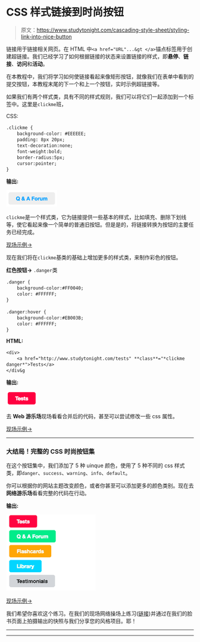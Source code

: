 # CSS 样式链接到时尚按钮

> 原文：<https://www.studytonight.com/cascading-style-sheet/styling-link-into-nice-button>

链接用于链接相关网页。在 HTML 中`<a href="URL"...&gt </a>`锚点标签用于创建超链接。我们已经学习了如何根据链接的状态来设置链接的样式，即**悬停**、**链接**、**访问**和**活动**。

在本教程中，我们将学习如何使链接看起来像矩形按钮，就像我们在表单中看到的提交按钮，本教程末尾的下一个和上一个按钮，实时示例超链接等。

如果我们有两个样式类，具有不同的样式规则，我们可以将它们一起添加到一个标签中。这里是`clickme`班，

CSS:

```
.clickme {
    background-color: #EEEEEE;
    padding: 8px 20px;
    text-decoration:none;
    font-weight:bold;
    border-radius:5px;
    cursor:pointer;
}
```

**输出:**

![Basic Button Style with CSS](img/4c00a69ac3a2e40774e534f5f4c9ec71.png)

`clickme`是一个样式类，它为链接提供一些基本的样式，比如填充、删除下划线等，使它看起来像一个简单的普通旧按钮。但是是的，将链接转换为按钮的主要任务已经完成。

[现场示例→](/code/playground/web?file=css-styling_link_into_nice_buttons_1)

现在我们将在`clickme`基类的基础上增加更多的样式类，来制作彩色的按钮。

**红色按钮→** `.danger`类

```
.danger {
    background-color:#FF0040;
    color: #FFFFFF;
}

.danger:hover {
    background-color:#EB003B;
    color: #FFFFFF;
}
```

**HTML:**

```
<div>
    <a href="http://www.studytonight.com/tests" **class**="*clickme danger*">Tests</a>
</div&g
```

**输出:**

![Basic Button Style with CSS](img/ee7623b66a838d891f446b139e4b2f61.png)

去 **Web 游乐场**现场看看合并后的代码，甚至可以尝试修改一些 css 属性。

[现场示例→](/code/playground/web?file=css-styling_link_into_nice_buttons_2)

* * *

### 大结局！完整的 CSS 时尚按钮集

在这个按钮集中，我们添加了 5 种 uinque 颜色，使用了 5 种不同的 css 样式类，即`danger`、`success`、`warning`、`info`、`default`。

你可以根据你的网站主题改变颜色，或者你甚至可以添加更多的颜色类别。现在去**网络游乐场**看看完整的代码在行动。

**输出:**

![Basic Button Style with CSS](img/e605541838bf2f0e0d7a30e1a6845d15.png)

[现场示例→](/code/playground/web?file=css-styling_link_into_nice_buttons_3)

我们希望你喜欢这个练习。在我们的现场网络操场上练习([链接](http://www.studytonight.com/code/playground/web))并通过在我们的脸书页面上拍摄输出的快照与我们分享您的风格项目。耶！

* * *

* * *